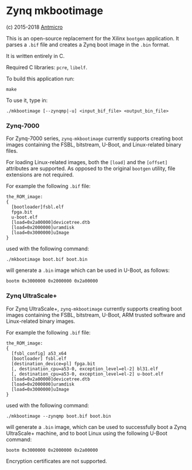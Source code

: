 # Zynq mkbootimage

(c) 2015-2018 [Antmicro](https://antmicro.com)

This is an open-source replacement for the Xilinx `bootgen` application.
It parses a `.bif` file and creates a Zynq boot image in the `.bin` format.

It is written entirely in C.

Required C libraries: `pcre`, `libelf`.

To build this application run:
```
make
```

To use it, type in:
```
./mkbootimage [--zynqmp|-u] <input_bif_file> <output_bin_file>
```

### Zynq-7000

For Zynq-7000 series, `zynq-mkbootimage` currently supports creating boot images
containing the FSBL, bitstream, U-Boot, and Linux-related binary files.

For loading Linux-related images, both the `[load]` and the `[offset]` attributes
are supported.
As opposed to the original `bootgen` utility, file extensions are not required.

For example the following `.bif` file:
```
the_ROM_image:
{
  [bootloader]fsbl.elf
  fpga.bit
  u-boot.elf
  [load=0x2a00000]devicetree.dtb
  [load=0x2000000]uramdisk
  [load=0x3000000]uImage
}
```

used with the following command:
```
./mkbootimage boot.bif boot.bin
```

will generate a `.bin` image which can be used in U-Boot, as follows:
```
bootm 0x3000000 0x2000000 0x2a00000
```

### Zynq UltraScale+

For Zynq UltraScale+, `zynq-mkbootimage` currently supports creating boot images
containing the FSBL, bitstream, U-Boot, ARM trusted software and Linux-related binary images.

For example the following `.bif` file:
```
the_ROM_image:
{
  [fsbl_config] a53_x64
  [bootloader] fsbl.elf
  [destination_device=pl] fpga.bit
  [, destination_cpu=a53-0, exception_level=el-2] bl31.elf
  [, destination_cpu=a53-0, exception_level=el-2] u-boot.elf
  [load=0x2a00000]devicetree.dtb
  [load=0x2000000]uramdisk
  [load=0x3000000]uImage
}
```

used with the following command:
```
./mkbootimage --zynqmp boot.bif boot.bin
```

will generate a `.bin` image, which can be used to successfully boot a Zynq
UltraScale+ machine, and to boot Linux using the following U-Boot command:
```
bootm 0x3000000 0x2000000 0x2a00000
```

Encryption certificates are not supported.
